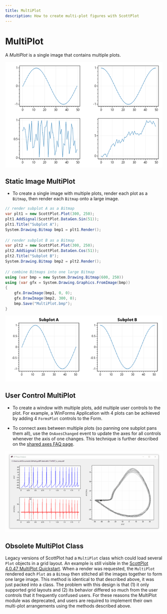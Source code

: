 ```yaml
---
title: MultiPlot
description: How to create multi-plot figures with ScottPlot
---
```


# MultiPlot

A _MultiPlot_ is a single image that contains multiple plots.

<div class="text-center">

![](multiplot.png)

</div>

## Static Image MultiPlot

* To create a single image with multiple plots, render each plot as a `Bitmap`, then render each `Bitmap` onto a large image.

```cs
// render subplot A as a Bitmap
var plt1 = new ScottPlot.Plot(300, 250);
plt1.AddSignal(ScottPlot.DataGen.Sin(51));
plt1.Title("Subplot A");
System.Drawing.Bitmap bmp1 = plt1.Render();

// render subplot B as a Bitmap
var plt2 = new ScottPlot.Plot(300, 250);
plt2.AddSignal(ScottPlot.DataGen.Cos(51));
plt2.Title("Subplot B");
System.Drawing.Bitmap bmp2 = plt2.Render();

// combine Bitmaps into one large Bitmap
using (var bmp = new System.Drawing.Bitmap(600, 250))
using (var gfx = System.Drawing.Graphics.FromImage(bmp))
{
    gfx.DrawImage(bmp1, 0, 0);
    gfx.DrawImage(bmp2, 300, 0);
    bmp.Save("MultiPlot.bmp");
}
```

<div class="text-center">

![](subplot.png)

</div>

## User Control MultiPlot

* To create a window with multiple plots, add multiple user controls to the plot. For example, a WinForms Application with 4 plots can be achieved by adding 4 `FormsPlot` controls to the Form.

* To connect axes between multiple plots (so panning one subplot pans them all), use the `OnAxesChanged` event to update the axes for all controls whenever the axis of one changes. This technique is further described on the [shared axes FAQ page](../shared-axes).

<div class="text-center">

![](shared-axes.gif)

</div>

## Obsolete MultiPlot Class

Legacy versions of ScottPlot had a `MultiPlot` class which could load several `Plot` objects in a grid layout. An example is still visible in the [ScottPlot 4.0.47 MultiPlot Quickstart](https://swharden.com/scottplot/cookbooks/4.0.47/#advanced-multiplot-multiplot-quickstart). When a render was requested, the `MultiPlot` rendered each `Plot` as a `Bitmap` then stitched all the images together to form one large image. This method is identical to that described above, it was just packed into a class. The problem with this design is that (1) it only supported grid layouts and (2) its behavior differed so much from the user controls that it frequently confused users. For these reasons the MultiPlot module was deprecated, and users are required to implement their own multi-plot arrangements using the methods described above.